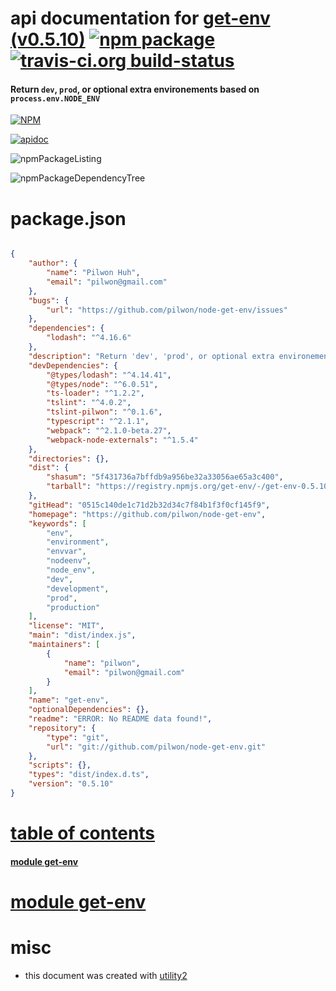 # api documentation for  [get-env (v0.5.10)](https://github.com/pilwon/node-get-env)  [![npm package](https://img.shields.io/npm/v/npmdoc-get-env.svg?style=flat-square)](https://www.npmjs.org/package/npmdoc-get-env) [![travis-ci.org build-status](https://api.travis-ci.org/npmdoc/node-npmdoc-get-env.svg)](https://travis-ci.org/npmdoc/node-npmdoc-get-env)
#### Return `dev`, `prod`, or optional extra environements based on `process.env.NODE_ENV`

[![NPM](https://nodei.co/npm/get-env.png?downloads=true)](https://www.npmjs.com/package/get-env)

[![apidoc](https://npmdoc.github.io/node-npmdoc-get-env/build/screenCapture.buildNpmdoc.browser._2Fhome_2Ftravis_2Fbuild_2Fnpmdoc_2Fnode-npmdoc-get-env_2Ftmp_2Fbuild_2Fapidoc.html.png)](https://npmdoc.github.io/node-npmdoc-get-env/build/apidoc.html)

![npmPackageListing](https://npmdoc.github.io/node-npmdoc-get-env/build/screenCapture.npmPackageListing.svg)

![npmPackageDependencyTree](https://npmdoc.github.io/node-npmdoc-get-env/build/screenCapture.npmPackageDependencyTree.svg)



# package.json

```json

{
    "author": {
        "name": "Pilwon Huh",
        "email": "pilwon@gmail.com"
    },
    "bugs": {
        "url": "https://github.com/pilwon/node-get-env/issues"
    },
    "dependencies": {
        "lodash": "^4.16.6"
    },
    "description": "Return 'dev', 'prod', or optional extra environements based on 'process.env.NODE_ENV'",
    "devDependencies": {
        "@types/lodash": "^4.14.41",
        "@types/node": "^6.0.51",
        "ts-loader": "^1.2.2",
        "tslint": "^4.0.2",
        "tslint-pilwon": "^0.1.6",
        "typescript": "^2.1.1",
        "webpack": "^2.1.0-beta.27",
        "webpack-node-externals": "^1.5.4"
    },
    "directories": {},
    "dist": {
        "shasum": "5f431736a7bffdb9a956be32a33056ae65a3c400",
        "tarball": "https://registry.npmjs.org/get-env/-/get-env-0.5.10.tgz"
    },
    "gitHead": "0515c140de1c71d2b32d34c7f84b1f3f0cf145f9",
    "homepage": "https://github.com/pilwon/node-get-env",
    "keywords": [
        "env",
        "environment",
        "envvar",
        "nodeenv",
        "node_env",
        "dev",
        "development",
        "prod",
        "production"
    ],
    "license": "MIT",
    "main": "dist/index.js",
    "maintainers": [
        {
            "name": "pilwon",
            "email": "pilwon@gmail.com"
        }
    ],
    "name": "get-env",
    "optionalDependencies": {},
    "readme": "ERROR: No README data found!",
    "repository": {
        "type": "git",
        "url": "git://github.com/pilwon/node-get-env.git"
    },
    "scripts": {},
    "types": "dist/index.d.ts",
    "version": "0.5.10"
}
```



# <a name="apidoc.tableOfContents"></a>[table of contents](#apidoc.tableOfContents)

#### [module get-env](#apidoc.module.get-env)



# <a name="apidoc.module.get-env"></a>[module get-env](#apidoc.module.get-env)



# misc
- this document was created with [utility2](https://github.com/kaizhu256/node-utility2)
